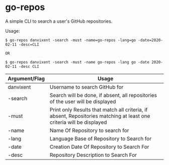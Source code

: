 # go-repos

A simple CLI to search a user's GitHub repositories.

Usage:  

    $ go-repos danvixent -search -must -name=go-repos -lang=go -date=2020-02-11 -desc=CLI

    OR

    $ go-repos danvixent -search -must -name go-repos -lang go -date 2020-02-11 -desc CLI
| Argument/Flag | Usage                                                                                                                |
|---------------|----------------------------------------------------------------------------------------------------------------------|
| danvixent     | Username to search GitHub for                                                                                        |
| -search       | Search will be done, if absent, all repositories of the user will be displayed                                       |
| -must         | Print only Results that match all criteria, if absent, Repositories matching at least one criteria will be displayed |
| -name         | Name Of Repository to search for                                                                                     |
| -lang         | Language Base of Repository to Search for                                                                            |
| -date         | Creation Date Of Repository to Search For                                                                            |
| -desc         | Repository Description to Search For                                                                                 |
